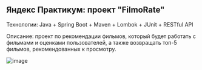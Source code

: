 ## Яндекс Практикум: проект "FilmoRate"

Технологии: Java + Spring Boot + Maven + Lombok + JUnit + RESTful API

Описание: проект по рекомендации фильмов, который будет работать с фильмами и оценками пользователей, а также возвращать топ-5 фильмов, рекомендованных к просмотру.

![image](https://user-images.githubusercontent.com/92729800/228221639-6c5bd115-e429-4bc5-86b9-7444bde35d18.png)
